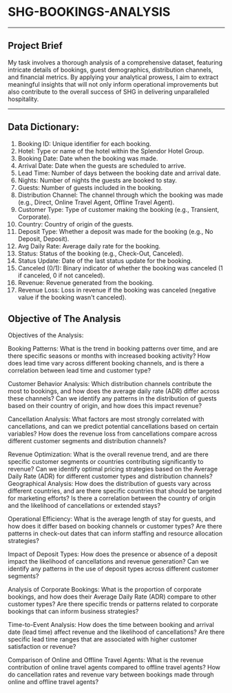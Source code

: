 # SHG-BOOKINGS-ANALYSIS
----

## Project Brief
My task involves a thorough analysis of a comprehensive dataset, featuring intricate details of bookings, guest demographics, distribution channels, and financial metrics. By applying your analytical prowess, I aim to extract meaningful insights that will not only inform operational improvements but also contribute to the overall success of SHG in delivering unparalleled hospitality.

----

## Data Dictionary:

1. Booking ID: Unique identifier for each booking.
2. Hotel: Type or name of the hotel within the Splendor Hotel Group.
3. Booking Date: Date when the booking was made.
4. Arrival Date: Date when the guests are scheduled to arrive.
5. Lead Time: Number of days between the booking date and arrival date.
6. Nights: Number of nights the guests are booked to stay.
7. Guests: Number of guests included in the booking.
8. Distribution Channel: The channel through which the booking was made (e.g., Direct, Online Travel Agent, Offline Travel Agent).
9. Customer Type: Type of customer making the booking (e.g., Transient, Corporate).
10. Country: Country of origin of the guests.
11. Deposit Type: Whether a deposit was made for the booking (e.g., No Deposit, Deposit).
12. Avg Daily Rate: Average daily rate for the booking.
13. Status: Status of the booking (e.g., Check-Out, Canceled).
14. Status Update: Date of the last status update for the booking.
15. Canceled (0/1): Binary indicator of whether the booking was canceled (1 if canceled, 0 if not canceled).
16. Revenue: Revenue generated from the booking.
17. Revenue Loss: Loss in revenue if the booking was canceled (negative value if the booking wasn't canceled).


## Objective of The Analysis
Objectives of the Analysis:

Booking Patterns:
What is the trend in booking patterns over time, and are there specific seasons or months with increased booking activity?
How does lead time vary across different booking channels, and is there a correlation between lead time and customer type?

Customer Behavior Analysis:
Which distribution channels contribute the most to bookings, and how does the average daily rate (ADR) differ across these channels?
Can we identify any patterns in the distribution of guests based on their country of origin, and how does this impact revenue?

Cancellation Analysis:
What factors are most strongly correlated with cancellations, and can we predict potential cancellations based on certain variables?
How does the revenue loss from cancellations compare across different customer segments and distribution channels?

Revenue Optimization:
What is the overall revenue trend, and are there specific customer segments or countries contributing significantly to revenue?
Can we identify optimal pricing strategies based on the Average Daily Rate (ADR) for different customer types and distribution channels?
Geographical Analysis:
How does the distribution of guests vary across different countries, and are there specific countries that should be targeted for marketing efforts?
Is there a correlation between the country of origin and the likelihood of cancellations or extended stays?

Operational Efficiency:
What is the average length of stay for guests, and how does it differ based on booking channels or customer types?
Are there patterns in check-out dates that can inform staffing and resource allocation strategies?

Impact of Deposit Types:
How does the presence or absence of a deposit impact the likelihood of cancellations and revenue generation?
Can we identify any patterns in the use of deposit types across different customer segments?

Analysis of Corporate Bookings:
What is the proportion of corporate bookings, and how does their Average Daily Rate (ADR) compare to other customer types?
Are there specific trends or patterns related to corporate bookings that can inform business strategies?

Time-to-Event Analysis:
How does the time between booking and arrival date (lead time) affect revenue and the likelihood of cancellations?
Are there specific lead time ranges that are associated with higher customer satisfaction or revenue?

Comparison of Online and Offline Travel Agents:
What is the revenue contribution of online travel agents compared to offline travel agents?
How do cancellation rates and revenue vary between bookings made through online and offline travel agents?

